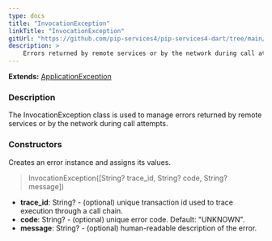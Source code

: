 ```yaml
---
type: docs
title: "InvocationException"
linkTitle: "InvocationException"
gitUrl: "https://github.com/pip-services4/pip-services4-dart/tree/main/pip-services4-commons-dart"
description: >
    Errors returned by remote services or by the network during call attempts.
---
```


**Extends:** [ApplicationException](../application_exception)

### Description

The InvocationException class is used to manage errors returned by remote services or by the network during call attempts.

### Constructors
Creates an error instance and assigns its values.

> InvocationException([String? trace_id, String? code, String? message])

- **trace_id**: String? - (optional) unique transaction id used to trace execution through a call chain.
- **code**: String? - (optional) unique error code. Default: "UNKNOWN".
- **message**: String? - (optional) human-readable description of the error.

